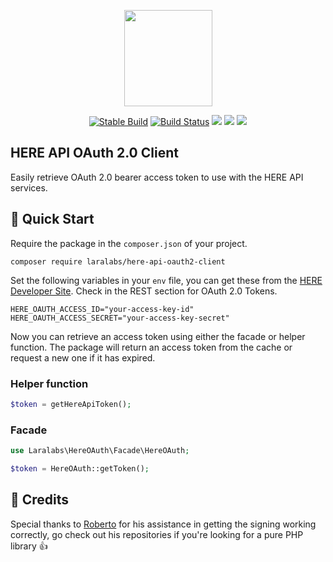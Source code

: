 <p align="center">
    <img src="https://assets.laralabs.uk/packages/here-oauth2-client/here_client_logo.png" height="154px" width="141px" />
</p>
<p align="center">
<a href="https://packagist.org/packages/laralabs/here-api-oauth2-client"><img src="https://poser.pugx.org/laralabs/here-api-oauth2-client/version" alt="Stable Build" /></a>
<a href="https://travis-ci.org/Laralabs/here-api-oauth2-client"><img src="https://travis-ci.org/Laralabs/here-api-oauth2-client.svg?branch=master" alt="Build Status"></a>
<a href="https://codeclimate.com/github/Laralabs/here-api-oauth2-client/maintainability"><img src="https://api.codeclimate.com/v1/badges/c4e20b9e6d9fc66e949c/maintainability" /></a>
<a href="https://codeclimate.com/github/Laralabs/here-api-oauth2-client/test_coverage"><img src="https://api.codeclimate.com/v1/badges/c4e20b9e6d9fc66e949c/test_coverage" /></a>
<a href="https://codecov.io/gh/Laralabs/here-api-oauth2-client"><img src="https://codecov.io/gh/Laralabs/here-api-oauth2-client/branch/master/graph/badge.svg?token=LZ3SIO46CN"/></a>
</p>

## HERE API OAuth 2.0 Client

Easily retrieve OAuth 2.0 bearer access token to use with the HERE API services.

## :rocket: Quick Start

Require the package in the `composer.json` of your project.
```
composer require laralabs/here-api-oauth2-client
```

Set the following variables in your `env` file, you can get these from the [HERE Developer Site](http://developer.here.com/).
Check in the REST section for OAuth 2.0 Tokens.

```
HERE_OAUTH_ACCESS_ID="your-access-key-id"
HERE_OAUTH_ACCESS_SECRET="your-access-key-secret"
```

Now you can retrieve an access token using either the facade or helper function.
The package will return an access token from the cache or request a new one if it has expired.

### Helper function
```php
$token = getHereApiToken();
```

### Facade
```php
use Laralabs\HereOAuth\Facade\HereOAuth;

$token = HereOAuth::getToken();
```

## :clap: Credits
Special thanks to [Roberto](https://github.com/roberto-butti/) for his assistance in getting the signing working correctly, go check out his repositories if you're looking for a pure PHP library :thumbsup:
